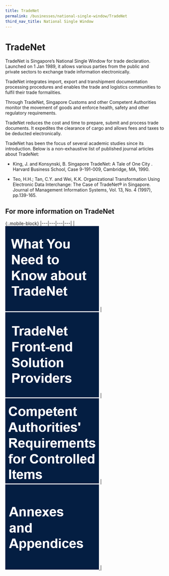 ```yaml
---
title: TradeNet
permalink: /businesses/national-single-window/TradeNet
third_nav_title: National Single Window
---
```


# TradeNet

TradeNet is Singapore’s National Single Window for trade declaration. Launched on 1 Jan 1989, it allows various parties from the public and private sectors to exchange trade information electronically.

TradeNet integrates import, export and transhipment documentation processing procedures and enables the trade and logistics communities to fulfil their trade formalities.

Through TradeNet, Singapore Customs and other Competent Authorities monitor the movement of goods and enforce health, safety and other regulatory requirements.

TradeNet  reduces the cost and time to prepare, submit and process trade documents. It expedites the clearance of cargo and allows fees and taxes to be deducted electronically.

TradeNet has been the focus of several academic studies since its introduction. Below is a non-exhaustive list of published journal articles about TradeNet:

-   King, J. and Konsynski, B. Singapore TradeNet: A Tale of One City . Harvard Business School, Case 9-191-009, Cambridge, MA, 1990.
    
-   Teo, H.H.; Tan, C.Y. and Wei, K.K. Organizational Transformation Using Electronic Data Interchange: The Case of TradeNet® in Singapore. Journal of Management Information Systems, Vol. 13, No. 4 (1997), pp.139-165.

## For more information on TradeNet

{:.mobile-block}
|---|---|---|---|
| [![](/images/TN1.png)](/businesses/national-single-window/overview/what-you-need-to-know-about-tradenet) |[![](/images/TN2.png)](/businesses/national-single-window/overview/TradeNet-Solution-Providers)  | [![](/images/TN3.png)](/businesses/National-Single-Window/Overview/Competent-Authorities-Requirements) | [![](/images/TN4.png) ](/businesses/National-Single-Window/Overview/Annexes-and-appendices) |





